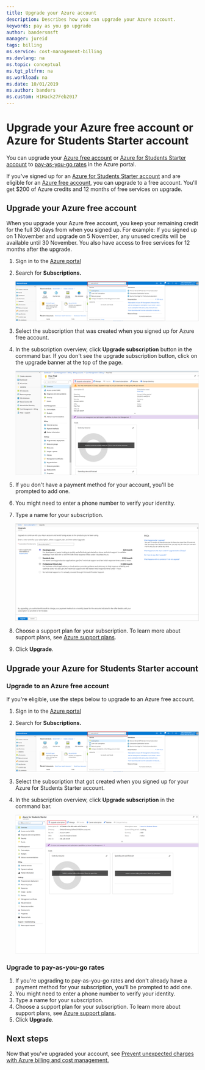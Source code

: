 ```yaml
---
title: Upgrade your Azure account
description: Describes how you can upgrade your Azure account.
keywords: pay as you go upgrade
author: bandersmsft
manager: jureid
tags: billing
ms.service: cost-management-billing
ms.devlang: na
ms.topic: conceptual
ms.tgt_pltfrm: na
ms.workload: na
ms.date: 10/01/2019
ms.author: banders
ms.custom: H1Hack27Feb2017
---
```

# Upgrade your Azure free account or Azure for Students Starter account

You can upgrade your [Azure free account](https://azure.microsoft.com/free/) or [Azure for Students Starter account](https://azure.microsoft.com/offers/ms-azr-0144p/) to [pay-as-you-go rates](https://azure.microsoft.com/offers/ms-azr-0003p/) in the Azure portal.

If you've signed up for an [Azure for Students Starter account](https://azure.microsoft.com/offers/ms-azr-0144p/) and are eligible for an [Azure free account](https://azure.microsoft.com/free/), you can upgrade to a free account. You'll get $200 of Azure credits and 12 months of free services on upgrade.

<a id="freetrial"></a>

## Upgrade your Azure free account

When you upgrade your Azure free account, you keep your remaining credit for the full 30 days from when you signed up. For example: If you signed up on 1 November and upgrade on 5 November, any unused credits will be available until 30 November. You also have access to free services for 12 months after the upgrade.

1. Sign in to the [Azure portal](https://portal.azure.com)
1. Search for **Subscriptions.**

    ![Screenshot that shows search](./media/upgrade-azure-subscription/search-subscriptions-ibiza.png)

1. Select the subscription that was created when you signed up for Azure free account.
1. In the subscription overview, click **Upgrade subscription** button in the command bar. If you don't see the upgrade subscription button, click on the upgrade banner at the top of the page.

    ![Screenshot that shows upgrade button](./media/upgrade-azure-subscription/free-upgrade-button.png)

1. If you don't have a payment method for your account, you'll be prompted to add one.

1. You might need to enter a phone number to verify your identity.

1. Type a name for your subscription.

     ![Screenshot that shows name](./media/upgrade-azure-subscription/free-upgrade-name.png)

1. Choose a support plan for your subscription. To learn more about support plans, see [Azure support plans](https://azure.microsoft.com/us/support/plans/).

1. Click **Upgrade**.

<a id="student"></a>

## Upgrade your Azure for Students Starter account

### Upgrade to an Azure free account

If you're eligible, use the steps below to upgrade to an Azure free account.

1. Sign in to the [Azure portal](https://portal.azure.com)
1. Search for **Subscriptions.**

    ![Screenshot that shows search](./media/upgrade-azure-subscription/search-subscriptions-ibiza.png)

1. Select the subscription that got created when you signed up for your Azure for Students Starter account.
1. In the subscription overview, click **Upgrade subscription** in the command bar.

    ![Screenshot that shows upgrade button for students](./media/upgrade-azure-subscription/student-upgrade-ibiza.png)

### Upgrade to pay-as-you-go rates

1. If you're upgrading to pay-as-you-go rates and don't already have a payment method for your subscription, you'll be prompted to add one.
1. You might need to enter a phone number to verify your identity.
1. Type a name for your subscription.
1. Choose a support plan for your subscription. To learn more about support plans, see [Azure support plans](https://azure.microsoft.com/us/support/plans/).
1. Click **Upgrade**.

## Next steps

Now that you've upgraded your account, see [Prevent unexpected charges with Azure billing and cost management.](getting-started.md)
